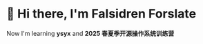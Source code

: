 <!--
## Hi there 👋
-->

# 👋 Hi there, I'm Falsidren Forslate

Now I'm learning **ysyx** and **2025 春夏季开源操作系统训练营**

<!--
**Forslate/Forslate** is a ✨ _special_ ✨ repository because its `README.md` (this file) appears on your GitHub profile.

Here are some ideas to get you started:

- 🔭 I’m currently working on ...
- 🌱 I’m currently learning ...
- 👯 I’m looking to collaborate on ...
- 🤔 I’m looking for help with ...
- 💬 Ask me about ...
- 📫 How to reach me: ...
- 😄 Pronouns: ...
- ⚡ Fun fact: ...
👨💻 🛠️🚧 📫 🎓
-->
